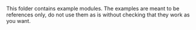 This folder contains example modules. The examples are meant to be references only, do not use them as is without checking that they work as you want.
